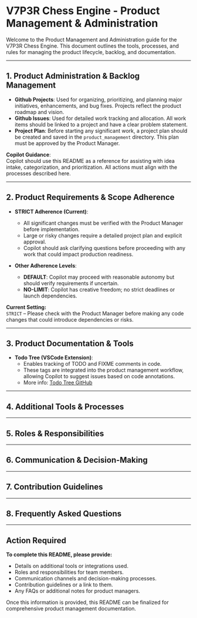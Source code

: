 # V7P3R Chess Engine - Product Management & Administration

Welcome to the Product Management and Administration guide for the V7P3R Chess Engine. This document outlines the tools, processes, and rules for managing the product lifecycle, backlog, and documentation.

---

## 1. Product Administration & Backlog Management

- **Github Projects**: Used for organizing, prioritizing, and planning major initiatives, enhancements, and bug fixes. Projects reflect the product roadmap and vision.
- **Github Issues**: Used for detailed work tracking and allocation. All work items should be linked to a project and have a clear problem statement.
- **Project Plan**: Before starting any significant work, a project plan should be created and saved in the `product_management` directory. This plan must be approved by the Product Manager.

**Copilot Guidance**:  
Copilot should use this README as a reference for assisting with idea intake, categorization, and prioritization. All actions must align with the processes described here.

---

## 2. Product Requirements & Scope Adherence

- **STRICT Adherence (Current)**:  
  - All significant changes must be verified with the Product Manager before implementation.
  - Large or risky changes require a detailed project plan and explicit approval.
  - Copilot should ask clarifying questions before proceeding with any work that could impact production readiness.

- **Other Adherence Levels**:
  - **DEFAULT**: Copilot may proceed with reasonable autonomy but should verify requirements if uncertain.
  - **NO-LIMIT**: Copilot has creative freedom; no strict deadlines or launch dependencies.

**Current Setting:**  
`STRICT` – Please check with the Product Manager before making any code changes that could introduce dependencies or risks.

---

## 3. Product Documentation & Tools

- **Todo Tree (VSCode Extension)**:  
  - Enables tracking of TODO and FIXME comments in code.
  - These tags are integrated into the product management workflow, allowing Copilot to suggest issues based on code annotations.
  - More info: [Todo Tree GitHub](https://github.com/Gruntfuggly/todo-tree)

---

## 4. Additional Tools & Processes

<!-- Please provide details on any other tools, integrations, or workflows used for product management (e.g., CI/CD, documentation generators, release management, etc.). -->

---

## 5. Roles & Responsibilities

<!-- Please specify the roles involved in this project (e.g., Product Manager, Developers, QA), and their responsibilities. -->

---

## 6. Communication & Decision-Making

<!-- Please outline how decisions are made, how stakeholders communicate, and where discussions are documented (e.g., Slack, Teams, GitHub Discussions). -->

---

## 7. Contribution Guidelines

<!-- Please provide or link to contribution guidelines, code review processes, and branch management strategies. -->

---

## 8. Frequently Asked Questions

<!-- Please add any FAQs relevant to product management or administration for this project. -->

---

## Action Required

**To complete this README, please provide:**
- Details on additional tools or integrations used.
- Roles and responsibilities for team members.
- Communication channels and decision-making processes.
- Contribution guidelines or a link to them.
- Any FAQs or additional notes for product managers.

Once this information is provided, this README can be finalized for comprehensive product management documentation.